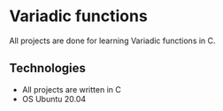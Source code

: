# Variadic functions

All projects are done for learning Variadic functions in C.

## Technologies
* All projects are written in C
* OS Ubuntu 20.04

